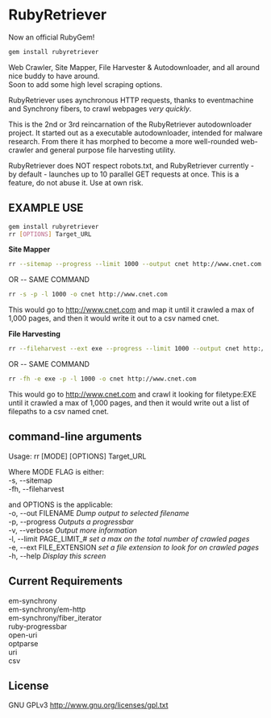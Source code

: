 RubyRetriever  
==============

Now an official RubyGem!
```sh
gem install rubyretriever  
```  

Web Crawler, Site Mapper, File Harvester & Autodownloader, and all around nice buddy to have around.  
Soon to add some high level scraping options.  

RubyRetriever uses aynchronous HTTP requests, thanks to eventmachine and Synchrony fibers, to crawl webpages *very quickly*.  

This is the 2nd or 3rd reincarnation of the RubyRetriever autodownloader project. It started out as a executable autodownloader, intended for malware research. From there it has morphed to become a more well-rounded web-crawler and general purpose file harvesting utility.  

RubyRetriever does NOT respect robots.txt, and RubyRetriever currently - by default - launches up to 10 parallel GET requests at once. This is a feature, do not abuse it. Use at own risk.

  
EXAMPLE USE  
-----------
```sh
gem install rubyretriever  
rr [OPTIONS] Target_URL  
```  
   
 **Site Mapper**  
```sh
rr --sitemap --progress --limit 1000 --output cnet http://www.cnet.com
```  
OR -- SAME COMMAND  
```sh
rr -s -p -l 1000 -o cnet http://www.cnet.com
```  
  
This would go to http://www.cnet.com and map it until it crawled a max of 1,000 pages, and then it would write it out to a csv named cnet.  
  
 **File Harvesting**  
```sh
rr --fileharvest --ext exe --progress --limit 1000 --output cnet http://www.cnet.com
```  
OR -- SAME COMMAND  
```sh
rr -fh -e exe -p -l 1000 -o cnet http://www.cnet.com
```  
  
This would go to http://www.cnet.com and crawl it looking for filetype:EXE until it crawled a max of 1,000 pages, and then it would write out a list of filepaths to a csv named cnet.  
  

command-line arguments
-----------------------
Usage: rr [MODE] [OPTIONS] Target_URL  

Where MODE FLAG is either:  
	-s, --sitemap  
	-fh, --fileharvest  
  
and OPTIONS is the applicable:  
    -o, --out FILENAME                  *Dump output to selected filename*  
    -p, --progress						*Outputs a progressbar*  
    -v, --verbose                       *Output more information*  
    -l, --limit PAGE_LIMIT_#            *set a max on the total number of crawled pages*  
    -e, --ext FILE_EXTENSION            *set a file extension to look for on crawled pages*  
    -h, --help                          *Display this screen*  
  
Current Requirements
------------ 
em-synchrony  
em-synchrony/em-http  
em-synchrony/fiber_iterator  
ruby-progressbar  
open-uri  
optparse  
uri  
csv  

License
-------
GNU GPLv3 http://www.gnu.org/licenses/gpl.txt